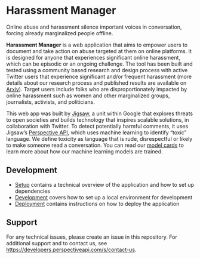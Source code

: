 # Harassment Manager

Online abuse and harassment silence important voices in conversation, forcing
already marginalized people offline.

**Harassment Manager** is a web application that aims to empower users to
document and take action on abuse targeted at them on online platforms. It is
designed for anyone that experiences significant online harassment, which can be
episodic or an ongoing challenge. The tool has been built and tested using a
community based research and design process with active Twitter users that
experience significant and/or frequent harassment (more details about our
research process and published results are available on
[Arxiv](https://arxiv.org/abs/2202.11168)). Target users include folks who are
disproportionately impacted by online harassment such as women and other
marginalized groups, journalists, activists, and politicians.

This web app was built by [Jigsaw](http://jigsaw.google.com), a unit within
Google that explores threats to open societies and builds technology that
inspires scalable solutions, in collaboration with Twitter. To detect
potentially harmful comments, it uses Jigsaw’s [Perspective
API](http://www.perspectiveapi.com), which uses machine learning to identify
“toxic” language. We define toxicity as language that is rude, disrespectful or
likely to make someone read a conversation. You can read our [model
cards](https://developers.perspectiveapi.com/s/about-the-api-model-cards) to
learn more about how our machine learning models are trained.

## Development

- [Setup](docs/1_setup.md) contains a technical overview of the application and
  how to set up dependencies
- [Development](docs/2_development.md) covers how to set up a local environment
  for development
- [Deployment](docs/3_deployment.md) contains instructions on how to deploy the
  application

## Support

For any technical issues, please create an issue in this repository. For
additional support and to contact us, see
https://developers.perspectiveapi.com/s/contact-us.
